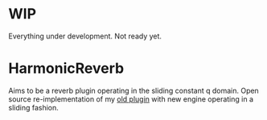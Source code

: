# WIP
Everything under development. Not ready yet.

# HarmonicReverb
Aims to be a reverb plugin operating in the sliding constant q domain.
Open source re-implementation of my [old plugin](https://www.chromadsp.com/harmonicreverb/) with new engine operating in a sliding fashion.
